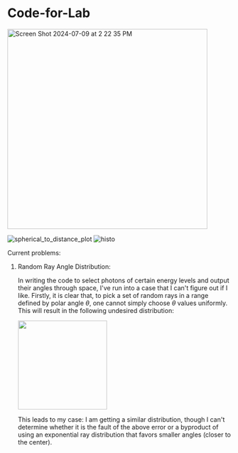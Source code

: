 # Code-for-Lab
<img width="450" alt="Screen Shot 2024-07-09 at 2 22 35 PM" src="https://github.com/KGL8/Code-for-Lab/assets/106930751/834a99da-9932-4783-b96e-92ec0e84ba98">

![spherical_to_distance_plot](https://github.com/KGL8/Code-for-Lab/assets/106930751/df5d926f-db5f-4faa-9f9c-cfe9290aa632)
![histo](https://github.com/KGL8/Code-for-Lab/assets/106930751/0529264e-03c9-48cf-85a2-e7495aa06561)

Current problems:

1. Random Ray Angle Distribution:
   
   In writing the code to select photons of certain energy levels and output their angles through space, I've run into a case that I can't figure out if I like. Firstly, it is clear that, to pick a set of random rays in a range defined by polar angle $\theta$, one cannot simply choose $\theta$ values uniformly. This will result in the following undesired distribution:
   
   <img src="https://github.com/KGL8/Code-for-Lab/assets/106930751/ede21c74-d6c4-4b39-805e-aa83384abc95" width="200" height="200">

   This leads to my case: I am getting a similar distribution, though I can't determine whether it is the fault of the above error or a byproduct of using an exponential ray distribution that favors smaller angles (closer to the center).
